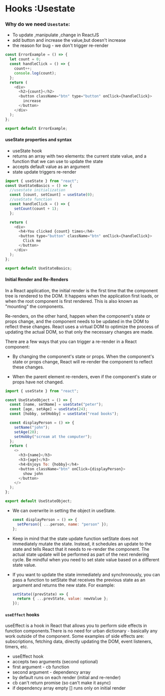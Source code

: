 # Hooks :Usestate

### Why do we need `Usestate`:

- To update ,manipulate ,change in ReactJS
- add button and increase the value,but doesn't increase
- the reason for bug - we don't trigger re-render

```js
const ErrorExample = () => {
  let count = 0;
  const handleClick = () => {
    count++;
    console.log(count);
  };
  return (
    <div>
      <h2>{count}</h2>
      <button className="btn" type="button" onClick={handleClick}>
        increase
      </button>
    </div>
  );
};

export default ErrorExample;
```

#### useState properties and syntax

- useState hook
- returns an array with two elements: the current state value, and a function that we can use to update the state
- accepts default value as an argument
- state update triggers re-render

```js
import { useState } from "react";
const UseStateBasics = () => {
  //usestate initialization
  const [count, setCount] = useState(0);
  //useState function
  const handleClick = () => {
    setCount(count + 1);
  };

  return (
    <div>
      <h4>You clicked {count} times</h4>
      <button type="button" className="btn" onClick={handleClick}>
        Click me
      </button>
    </div>
  );
};

export default UseStateBasics;
```

#### Initial Render and Re-Renders

In a React application, the initial render is the first time that the component tree is rendered to the DOM. It happens when the application first loads, or when the root component is first rendered. This is also known as "mounting" the components.

Re-renders, on the other hand, happen when the component's state or props change, and the component needs to be updated in the DOM to reflect these changes. React uses a virtual DOM to optimize the process of updating the actual DOM, so that only the necessary changes are made.

There are a few ways that you can trigger a re-render in a React component:

- By changing the component's state or props. When the component's state or props change, React will re-render the component to reflect these changes.

- When the parent element re-renders, even if the component's state or props have not changed.

```js
import { useState } from "react";

const UseStateObject = () => {
  const [name, setName] = useState("peter");
  const [age, setAge] = useState(24);
  const [hobby, setHobby] = useState("read books");

  const displayPerson = () => {
    setName("john");
    setAge(28);
    setHobby("scream at the computer");
  };
  return (
    <>
      <h3>{name}</h3>
      <h3>{age}</h3>
      <h4>Enjoys To: {hobby}</h4>
      <button className="btn" onClick={displayPerson}>
        show john
      </button>
    </>
  );
};

export default UseStateObject;
```

- We can overwrite in setting the object in useState.

  ```js
  const displayPerson = () => {
    setPerson({ ...person, name: "person" });
  };
  ```

- Keep in mind that the state update function setState does not immediately mutate the state. Instead, it schedules an update to the state and tells React that it needs to re-render the component. The actual state update will be performed as part of the next rendering cycle. Be mindful when you need to set state value based on a different state value.
- If you want to update the state immediately and synchronously, you can pass a function to setState that receives the previous state as an argument and returns the new state. For example:

  ```js
  setState((prevState) => {
    return { ...prevState, value: newValue };
  });
  ```

#### **`useEffect` hooks**

useEffect is a hook in React that allows you to perform side effects in function components.There is no need for urban dictionary - basically any work outside of the component. Some examples of side effects are: subscriptions, fetching data, directly updating the DOM, event listeners, timers, etc.

- useEffect hook
- accepts two arguments (second optional)
- first argument - cb function
- second argument - dependency array
- by default runs on each render (initial and re-render)
- cb can't return promise (so can't make it async)
- if dependency array empty [] runs only on initial render

